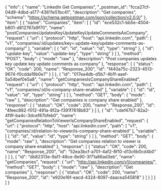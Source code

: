 {
  "info": {
    "name": "LinkedIn Get Companies",
    "_postman_id": "fcca27cf-04d9-4dbd-a177-43611e51bc41",
    "description": "Get companies",
    "schema": "https://schema.getpostman.com/json/collection/v2.0.0/"
  },
  "item": [
    {
      "name": "Companies",
      "item": [
        {
          "id": "ece532c1-bb5e-4504-b801-d812767a9f70",
          "name": "postCompaniesUpdatesKeyUpdateKeyUpdateCommentsAsCompany",
          "request": {
            "url": {
              "protocol": "http",
              "host": "api.linkedin.com",
              "path": [
                "v1",
                "companies/:id/updates/key=:update-key/update-comments-as-company/"
              ],
              "variable": [
                {
                  "id": "id",
                  "value": "id",
                  "type": "string"
                },
                {
                  "id": "update-key",
                  "value": "update-key",
                  "type": "string"
                }
              ]
            },
            "method": "POST",
            "body": {
              "mode": "raw"
            },
            "description": "Post companies  updates key update key update comments as company"
          },
          "response": [
            {
              "status": "OK",
              "code": 200,
              "name": "Response_200",
              "id": "f440a75c-2323-4513-9674-f0cdda19b0e7"
            }
          ]
        },
        {
          "id": "017ea4db-d5b7-4b1f-aaef-5a54bef0e5a8",
          "name": "getCompaniesIsCompanyShareEnabled",
          "request": {
            "url": {
              "protocol": "http",
              "host": "api.linkedin.com",
              "path": [
                "v1",
                "companies/:id/is-company-share-enabled"
              ],
              "variable": [
                {
                  "id": "id",
                  "value": "id",
                  "type": "string"
                }
              ]
            },
            "method": "GET",
            "body": {
              "mode": "raw"
            },
            "description": "Get companies  is company share enabled"
          },
          "response": [
            {
              "status": "OK",
              "code": 200,
              "name": "Response_200",
              "id": "4feec882-f012-491a-8f2a-f391f7618b83"
            }
          ]
        },
        {
          "id": "cdef47b7-82a2-4f9f-ba4c-3dcef87bfeb0",
          "name": "getCompaniesRelationToViewerIsCompanyShareEnabled",
          "request": {
            "url": {
              "protocol": "http",
              "host": "api.linkedin.com",
              "path": [
                "v1",
                "companies/:id/relation-to-viewer/is-company-share-enabled"
              ],
              "variable": [
                {
                  "id": "id",
                  "value": "id",
                  "type": "string"
                }
              ]
            },
            "method": "GET",
            "body": {
              "mode": "raw"
            },
            "description": "Get companies  relation to viewer is company share enabled"
          },
          "response": [
            {
              "status": "OK",
              "code": 200,
              "name": "Response_200",
              "id": "52ea3bcf-a701-4af2-8f10-d13c6b0cd4b0"
            }
          ]
        },
        {
          "id": "db82313e-9a11-48ce-8e90-3f71a86ad3eb",
          "name": "getCompanies",
          "request": {
            "url": "http://api.linkedin.com/v1/companies/",
            "method": "GET",
            "body": {
              "mode": "raw"
            },
            "description": "Get companies"
          },
          "response": [
            {
              "status": "OK",
              "code": 200,
              "name": "Response_200",
              "id": "e920e16f-eacd-4324-8097-daacea545818"
            }
          ]
        }
      ]
    }
  ]
}